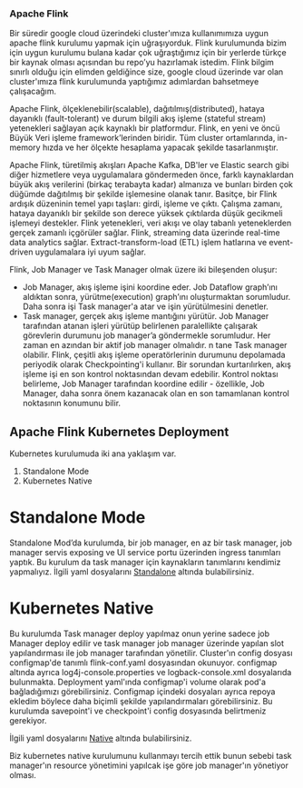 ### Apache Flink

Bir süredir google cloud üzerindeki cluster'ımıza kullanımımıza uygun apache flink kurulumu yapmak için uğraşıyorduk. 
Flink kurulumunda bizim için uygun kurulumu bulana kadar çok uğraştığımız için bir yerlerde türkçe bir kaynak olması açısından bu repo’yu hazırlamak istedim. Flink bilgim sınırlı olduğu için elimden geldiğince size, google cloud üzerinde var olan cluster'ımıza flink kurulumunda yaptığımız adımlardan bahsetmeye çalışacağım.


Apache Flink, ölçeklenebilir(scalable), dağıtılmış(distributed), hataya dayanıklı (fault-tolerant) ve durum bilgili akış işleme (stateful stream) yetenekleri sağlayan açık kaynaklı bir platformdur. Flink, en yeni ve öncü Büyük Veri işleme framework’lerinden biridir. Tüm cluster ortamlarında, in-memory hızda ve her ölçekte hesaplama yapacak şekilde tasarlanmıştır. 

Apache Flink, türetilmiş akışları Apache Kafka, DB'ler ve Elastic search gibi diğer hizmetlere veya uygulamalara göndermeden önce, farklı kaynaklardan büyük akış verilerini (birkaç terabayta kadar) almanıza ve bunları birden çok düğümde dağıtılmış bir şekilde işlemesine olanak tanır. Basitçe, bir Flink ardışık düzeninin temel yapı taşları: girdi, işleme ve çıktı. Çalışma zamanı, hataya dayanıklı bir şekilde son derece yüksek çıktılarda düşük gecikmeli işlemeyi destekler. Flink yetenekleri, veri akışı ve olay tabanlı yeteneklerden gerçek zamanlı içgörüler sağlar. Flink, streaming data üzerinde real-time data analytics  sağlar. Extract-transform-load (ETL) işlem hatlarına ve event-driven uygulamalara iyi uyum sağlar.

Flink, Job Manager ve Task Manager olmak üzere iki bileşenden oluşur:

* Job Manager, akış işleme işini koordine eder. Job Dataflow graph’ını aldıktan sonra, yürütme(execution) graph’ını oluşturmaktan sorumludur. Daha sonra işi Task manager'a atar ve işin yürütülmesini denetler.
* Task manager, gerçek akış işleme mantığını yürütür. Job Manager tarafından atanan işleri yürütüp belirlenen paralellikte çalışarak görevlerin durumunu job manager’a göndermekle sorumludur. 
Her zaman en azından bir aktif job manager olmalıdır. n tane Task manager olabilir. Flink, çeşitli akış işleme operatörlerinin durumunu depolamada periyodik olarak Checkpointing'i kullanır. Bir sorundan kurtarılırken, akış işleme işi en son kontrol noktasından devam edebilir. Kontrol noktası belirleme, Job Manager tarafından koordine edilir - özellikle, Job Manager, daha sonra önem kazanacak olan en son tamamlanan kontrol noktasının konumunu bilir.

## Apache Flink Kubernetes Deployment

 Kubernetes kurulumuda iki ana yaklaşım var.
1)	Standalone Mode
2)	Kubernetes Native

# Standalone Mode

Standalone Mod’da kurulumda, bir job manager, en az bir task manager, job manager servis exposing ve UI service portu üzerinden ingress tanımları yaptık. Bu kurulum da task manager için kaynakların tanımlarını kendimiz yapmalıyız. 
İlgili yaml dosyalarını [Standalone](./Standalone) altında bulabilirsiniz.
 
# Kubernetes Native
Bu kurulumda  Task manager deploy yapılmaz onun yerine sadece job Manager deploy edilir ve task manager job manager üzerinde yapılan slot yapılandırması ile job manager tarafından yönetilir.
Cluster'ın config dosyası configmap'de tanımlı flink-conf.yaml dosyasından okunuyor. configmap altında ayrıca log4j-console.properties ve logback-console.xml dosyalarıda bulunmakta.
Deployment yaml'ında configmap'i volume olarak pod'a bağladığımızı görebilirsiniz. Configmap içindeki dosyaları ayrıca repoya ekledim böylece daha biçimli şekilde yapılandırmaları görebilirsiniz.
Bu kurulumda savepoint'i ve checkpoint'i config dosyasında belirtmeniz gerekiyor.

İlgili yaml dosyalarını [Native](./Native) altında bulabilirsiniz.

Biz kubernetes native kurulumunu kullanmayı tercih ettik bunun sebebi task manager'ın resource yönetimini yapılcak işe göre job manager'ın yönetiyor olması.
